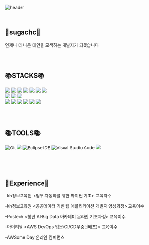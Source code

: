 

![header](https://capsule-render.vercel.app/api?type=waving&color=auto&height=300&section=header&text=sugachc&fontSize=90)


 
<br>


💖sugachc💖
----------------------------------------------------------------------------------------------------------------------
언제나 더 나은 대안을 모색하는 개발자가 되겠습니다

<br><br>



📚STACKS📚
------------------------------------------------------------------------------------------------------------------------
<img src="https://img.shields.io/badge/JAVA-007396?style=for-the-badge&logo=java&logoColor=white"> <img src="https://img.shields.io/badge/spring-6DB33F?style=for-the-badge&logo=spring&logoColor=white"> <img src="https://img.shields.io/badge/springboot-6DB33F?style=for-the-badge&logo=springboot&logoColor=white"> 
 <img src="https://img.shields.io/badge/Docker-2496ED?style=for-the-badge&logo=docker&logoColor=white"> <img src="https://img.shields.io/badge/Linux-FCC624?style=for-the-badge&logo=linux&logoColor=black"> <img src="https://img.shields.io/badge/AWS-232F3E?style=for-the-badge&logo=AmazonAWS&logoColor=white"/>  <img src="https://img.shields.io/badge/github-181717?style=for-the-badge&logo=github&logoColor=white"> <br> <img src="https://img.shields.io/badge/oracle-F80000?style=for-the-badge&logo=oracle&logoColor=white"> <img src="https://img.shields.io/badge/MySQL-4479A1?style=for-the-badge&logo=MySQL&logoColor=white"> <img src="https://img.shields.io/badge/Redis-DC382D?style=for-the-badge&logo=Redis&logoColor=white"> 
  &nbsp;         
 <img src="https://img.shields.io/badge/React-61DAFB?style=for-the-badge&logo=react&logoColor=black"> <img src="https://img.shields.io/badge/javascript-F7DF1E?style=for-the-badge&logo=javascript&logoColor=black"> <img src="https://img.shields.io/badge/bootstrap-7952B3?style=for-the-badge&logo=bootstrap&logoColor=white">
<img src="https://img.shields.io/badge/html5-E34F26?style=for-the-badge&logo=html5&logoColor=white">
<img src="https://img.shields.io/badge/css-1572B6?style=for-the-badge&logo=css3&logoColor=white"> <img src="https://img.shields.io/badge/jquery-0769AD?style=for-the-badge&logo=jquery&logoColor=white"> 


<br><br>

📚TOOLS📚
------------------------------------------------------------------------------------------------------------------------
![Git](https://img.shields.io/badge/Git-F05032.svg?&style=for-the-badge&logo=Git&logoColor=white)  <img src="https://img.shields.io/badge/intelliJ-000000?style=for-the-badge&logo=intellijidea&logoColor=white">  ![Eclipse IDE](https://img.shields.io/badge/Eclipse%20IDE-2C2255.svg?&style=for-the-badge&logo=Eclipse%20IDE&logoColor=white)  ![Visual Studio Code](https://img.shields.io/badge/Visual%20Studio%20Code-007ACC.svg?&style=for-the-badge&logo=Visual%20Studio%20Code&logoColor=white) <img src="https://img.shields.io/badge/Postman-FF6C37?style=for-the-badge&logo=postman&logoColor=white"> 





<br><br><br>




📃Experience📃
------------------------------------------------------------------------------------------------------------------------------
-kh정보교육원 <업무 자동화를 위한 파이썬 기초> 교육이수   

-kh정보교육원 <공공데이터 기반 웹 애플리케이션 개발자 양성과정> 교육이수  

-Postech <청년 AI·Big Data 아카데미 온라인 기초과정> 교육이수  

-아이티윌 <AWS DevOps 입문(CI/CD무중단배포)> 교육이수     

-AWSome Day 온라인 컨퍼런스    

<br><br>

   
